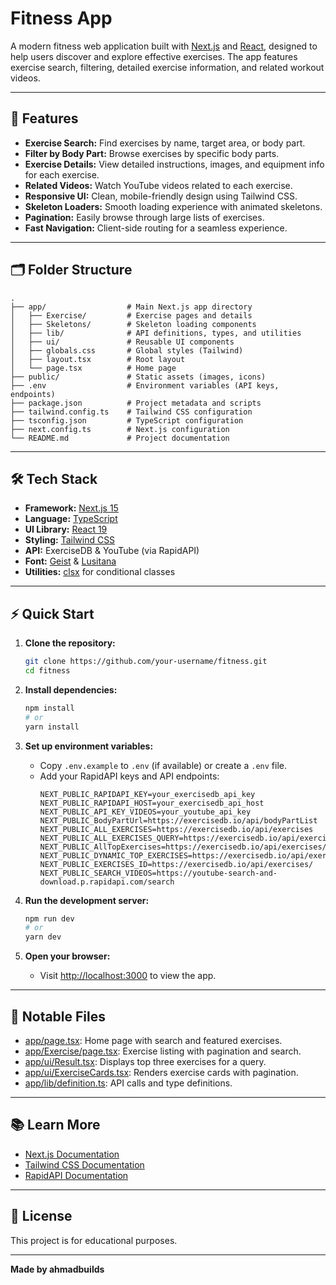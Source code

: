 # Fitness App

A modern fitness web application built with [Next.js](https://nextjs.org/) and [React](https://react.dev/), designed to help users discover and explore effective exercises. The app features exercise search, filtering, detailed exercise information, and related workout videos.

---

## 🚀 Features

- **Exercise Search:** Find exercises by name, target area, or body part.
- **Filter by Body Part:** Browse exercises by specific body parts.
- **Exercise Details:** View detailed instructions, images, and equipment info for each exercise.
- **Related Videos:** Watch YouTube videos related to each exercise.
- **Responsive UI:** Clean, mobile-friendly design using Tailwind CSS.
- **Skeleton Loaders:** Smooth loading experience with animated skeletons.
- **Pagination:** Easily browse through large lists of exercises.
- **Fast Navigation:** Client-side routing for a seamless experience.

---

## 🗂️ Folder Structure

```
.
├── app/                  # Main Next.js app directory
│   ├── Exercise/         # Exercise pages and details
│   ├── Skeletons/        # Skeleton loading components
│   ├── lib/              # API definitions, types, and utilities
│   ├── ui/               # Reusable UI components
│   ├── globals.css       # Global styles (Tailwind)
│   ├── layout.tsx        # Root layout
│   └── page.tsx          # Home page
├── public/               # Static assets (images, icons)
├── .env                  # Environment variables (API keys, endpoints)
├── package.json          # Project metadata and scripts
├── tailwind.config.ts    # Tailwind CSS configuration
├── tsconfig.json         # TypeScript configuration
├── next.config.ts        # Next.js configuration
└── README.md             # Project documentation
```

---

## 🛠️ Tech Stack

- **Framework:** [Next.js 15](https://nextjs.org/)
- **Language:** [TypeScript](https://www.typescriptlang.org/)
- **UI Library:** [React 19](https://react.dev/)
- **Styling:** [Tailwind CSS](https://tailwindcss.com/)
- **API:** ExerciseDB & YouTube (via RapidAPI)
- **Font:** [Geist](https://vercel.com/font) & [Lusitana](https://fonts.google.com/specimen/Lusitana)
- **Utilities:** [clsx](https://www.npmjs.com/package/clsx) for conditional classes

---

## ⚡ Quick Start

1. **Clone the repository:**

   ```sh
   git clone https://github.com/your-username/fitness.git
   cd fitness
   ```

2. **Install dependencies:**

   ```sh
   npm install
   # or
   yarn install
   ```

3. **Set up environment variables:**

   - Copy `.env.example` to `.env` (if available) or create a `.env` file.
   - Add your RapidAPI keys and API endpoints:
     ```
     NEXT_PUBLIC_RAPIDAPI_KEY=your_exercisedb_api_key
     NEXT_PUBLIC_RAPIDAPI_HOST=your_exercisedb_api_host
     NEXT_PUBLIC_API_KEY_VIDEOS=your_youtube_api_key
     NEXT_PUBLIC_BodyPartUrl=https://exercisedb.io/api/bodyPartList
     NEXT_PUBLIC_ALL_EXERCISES=https://exercisedb.io/api/exercises
     NEXT_PUBLIC_ALL_EXERCISES_QUERY=https://exercisedb.io/api/exercises/bodyPart/
     NEXT_PUBLIC_AllTopExercises=https://exercisedb.io/api/exercises/top
     NEXT_PUBLIC_DYNAMIC_TOP_EXERCISES=https://exercisedb.io/api/exercises/top/
     NEXT_PUBLIC_EXERCISES_ID=https://exercisedb.io/api/exercises/
     NEXT_PUBLIC_SEARCH_VIDEOS=https://youtube-search-and-download.p.rapidapi.com/search
     ```

4. **Run the development server:**

   ```sh
   npm run dev
   # or
   yarn dev
   ```

5. **Open your browser:**
   - Visit [http://localhost:3000](http://localhost:3000) to view the app.

---

## 📁 Notable Files

- [app/page.tsx](app/page.tsx): Home page with search and featured exercises.
- [app/Exercise/page.tsx](app/Exercise/page.tsx): Exercise listing with pagination and search.
- [app/ui/Result.tsx](app/ui/Result.tsx): Displays top three exercises for a query.
- [app/ui/ExerciseCards.tsx](app/ui/ExerciseCards.tsx): Renders exercise cards with pagination.
- [app/lib/definition.ts](app/lib/definition.ts): API calls and type definitions.

---

## 📚 Learn More

- [Next.js Documentation](https://nextjs.org/docs)
- [Tailwind CSS Documentation](https://tailwindcss.com/docs)
- [RapidAPI Documentation](https://rapidapi.com/)

---

## 📝 License

This project is for educational purposes.

---

**Made by ahmadbuilds**

